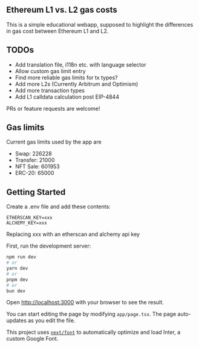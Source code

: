 ## Ethereum L1 vs. L2 gas costs

This is a simple educational webapp, supposed to highlight the differences in gas cost between Ethereum L1 and L2.

## TODOs

- Add translation file, i118n etc. with language selector
- Allow custom gas limit entry
- Find more reliable gas limits for tx types?
- Add more L2s (Currently Arbitrum and Optimism)
- Add more transaction types
- Add L1 calldata calculation post EIP-4844

PRs or feature requests are welcome!

## Gas limits

Current gas limits used by the app are

- Swap: 226228
- Transfer: 21000
- NFT Sale: 601953
- ERC-20: 65000


## Getting Started

Create a .env file and add these contents:

```
ETHERSCAN_KEY=xxx
ALCHEMY_KEY=xxx
```

Replacing xxx with an etherscan and alchemy api key

First, run the development server:

```bash
npm run dev
# or
yarn dev
# or
pnpm dev
# or
bun dev
```

Open [http://localhost:3000](http://localhost:3000) with your browser to see the result.

You can start editing the page by modifying `app/page.tsx`. The page auto-updates as you edit the file.

This project uses [`next/font`](https://nextjs.org/docs/basic-features/font-optimization) to automatically optimize and load Inter, a custom Google Font.
